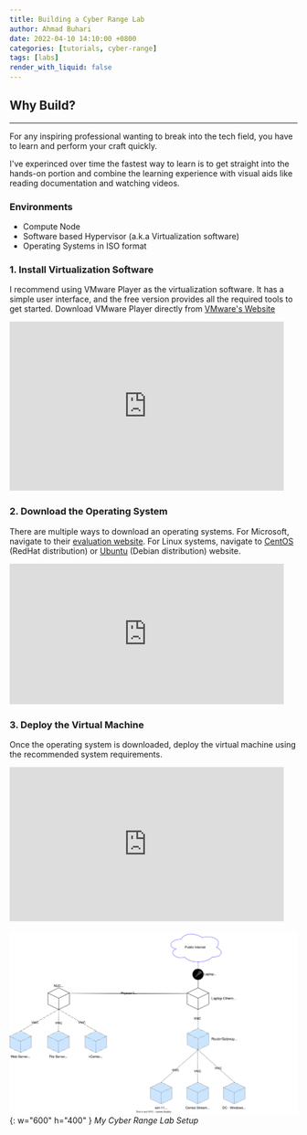 ```yaml
---
title: Building a Cyber Range Lab
author: Ahmad Buhari
date: 2022-04-10 14:10:00 +0800
categories: [tutorials, cyber-range]
tags: [labs]
render_with_liquid: false
---
```


## Why Build?
---
For any inspiring professional wanting to break into the tech field, you have to learn and perform your craft quickly. 

I've experinced over time the fastest way to learn is to get straight into the hands-on portion and combine the learning experience with visual aids like reading documentation and watching videos.

### Environments
- Compute Node
- Software based Hypervisor (a.k.a Virtualization software)
- Operating Systems in ISO format

### 1. Install Virtualization Software
I recommend using VMware Player as the virtualization software. It has a simple user interface, and the free version provides all the required tools to get started. Download VMware Player directly from [VMware's Website](https://www.vmware.com/products/workstation-player/workstation-player-evaluation.html)
<iframe src="https://giphy.com/embed/YDsNluvCfslXm3RkO0" width="480" height="296" frameBorder="0" class="giphy-embed" allowFullScreen></iframe>

### 2. Download the Operating System
There are multiple ways to download an operating systems. For Microsoft, navigate to their [evaluation website](https://www.microsoft.com/en-us/evalcenter/). For Linux systems, navigate to [CentOS](https://www.centos.org/download/) (RedHat distribution) or [Ubuntu](https://ubuntu.com/download) (Debian distribution) website.
<iframe src="https://giphy.com/embed/o5ZenbtzaEGSJ7ax7Y" width="480" height="246" frameBorder="0" class="giphy-embed" allowFullScreen></iframe>

### 3. Deploy the Virtual Machine
Once the operating system is downloaded, deploy the virtual machine using the recommended system requirements.
<iframe src="https://giphy.com/embed/QXHcA4D5Hthrx6ICGz" width="480" height="270" frameBorder="0" class="giphy-embed" allowFullScreen></iframe>

![](/assets/img/posts/cyber-range.svg){: w="600" h="400" }
_My Cyber Range Lab Setup_
